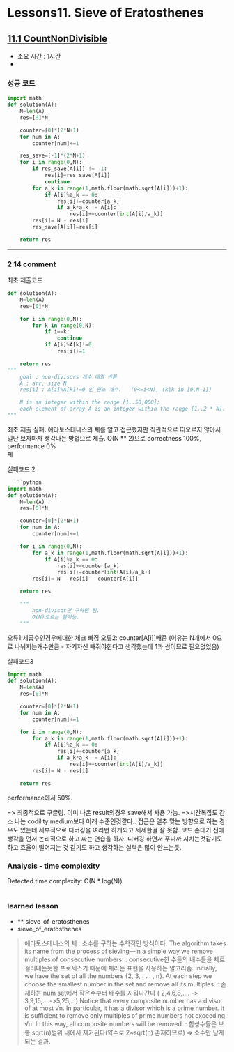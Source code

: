 
# Lessons11. Sieve of Eratosthenes
## [11.1 CountNonDivisible](https://app.codility.com/programmers/lessons/11-sieve_of_eratosthenes/count_non_divisible/)
* 소요 시간 : 1시간
* 
### 성공 코드
```python
import math
def solution(A):
    N=len(A)
    res=[0]*N

    counter=[0]*(2*N+1)
    for num in A:
        counter[num]+=1

    res_save=[-1]*(2*N+1)
    for i in range(0,N):
        if res_save[A[i]] != -1:
            res[i]=res_save[A[i]]
            continue
        for a_k in range(1,math.floor(math.sqrt(A[i]))+1):
            if A[i]%a_k == 0:
                res[i]+=counter[a_k]
                if a_k*a_k != A[i]:
                    res[i]+=counter[int(A[i]/a_k)]
        res[i]= N - res[i] 
        res_save[A[i]]=res[i]

    return res

```

--------------------------------------------------------------------
### 2.14 comment    
최초 제출코드
```python
def solution(A):
    N=len(A)
    res=[0]*N

    for i in range(0,N):
        for k in range(0,N):
            if i==k:
                continue
            if A[i]%A[k]!=0:
                res[i]+=1

    return res
"""
    goal : non-divisors 개수 배열 반환
    A : arr, size N
    res[i] : A[i]%A[k]!=0 인 원소 개수.   (0<=i<N), (k|k in [0,N-1]) 

    N is an integer within the range [1..50,000];
    each element of array A is an integer within the range [1..2 * N].
"""
```
최초 제출 실패. 에라토스테네스의 체를 알고 접근했지만 직관적으로 떠오르지 않아서    
일단 보자마자 생각나는 방법으로 제출. O(N ** 2)으로 correctness 100%, performance 0%    
제

실패코드 2
```python
  ```python
import math
def solution(A):
    N=len(A)
    res=[0]*N

    counter=[0]*(2*N+1)
    for num in A:
        counter[num]+=1

    for i in range(0,N):
        for a_k in range(1,math.floor(math.sqrt(A[i]))+1):
            if A[i]%a_k == 0:
                res[i]+=counter[a_k]
                res[i]+=counter[int(A[i]/a_k)]
        res[i]= N - res[i] - counter[A[i]]

    return res

    """
        non-divisor만 구하면 됨. 
        O(N)으로는 불가능.
    """
```
오류1:제곱수인경우에대한 체크 빠짐
오류2: counter[A[i]]빼줌 (이유는 N개에서 0으로 나눠지는개수만큼 - 자기자신 빼줘야한다고 생각했는데 1과 쌍이므로 필요없었음)

실패코드3
```python
import math
def solution(A):
    N=len(A)
    res=[0]*N

    counter=[0]*(2*N+1)
    for num in A:
        counter[num]+=1

    for i in range(0,N):
        for a_k in range(1,math.floor(math.sqrt(A[i]))+1):
            if A[i]%a_k == 0:
                res[i]+=counter[a_k]
                if a_k*a_k != A[i]:
                    res[i]+=counter[int(A[i]/a_k)]
        res[i]= N - res[i] 

    return res

```
performance에서 50%.

=> 최종적으로 구글링.
이미 나온 result의경우 save해서 사용 가능.
=>시간복잡도 감소
나는 codility medium보다 아래 수준인것같다..
접근은 얼추 맞는 방향으로 하는 경우도 있는데 세부적으로 디버깅을 여러번 하게되고 세세한걸 잘 못함.
코드 손대기 전에 생각을 먼저 논리적으로 하고 짜는 연습을 하자.
디버깅 하면서 푸니까 지치는것같기도 하고 효율이 떨어지는 것 같기도 하고 생각하는 실력은 많이 안느는듯.

### Analysis - time complexity

>
  Detected time complexity:
  O(N * log(N)) 

    
    
#
 ### learned lesson
 
* ** sieve_of_eratosthenes
* sieve_of_eratosthenes
> 에라토스테네스의 체 : 소수를 구하는 수학적인 방식이다.
> The algorithm takes its name from the
process of sieving—in a simple way we remove multiples of consecutive numbers.
: consecutive한 수들의 배수들을 체로 걸러내는듯한 프로세스기 때문에 체라는 표현을 사용하는 알고리즘.
> Initially, we have the set of all the numbers {2, 3, . . . , n}. At each step we choose the
smallest number in the set and remove all its multiples.
: 존재하는 num set에서 작은수부터 배수를 지워나간다 ( 2,4,6,8,.... -> 3,9,15,....->5,25,...)
> Notice that every composite number has a divisor of at most √n. In particular, it has a divisor which is a prime number. It
is sufficient to remove only multiples of prime numbers not exceeding √n. In this way, all composite numbers will be removed.
: 합성수들은 보통 sqrt(n)범위 내에서 제거된다(약수로 2~sqrt(n) 존재하므로) => 소수만 남게되는 결과.

#
 
